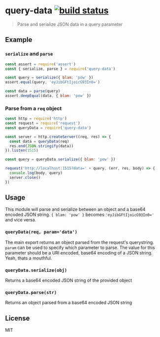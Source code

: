 # query-data [![build status](http://img.shields.io/travis/timhudson/query-data.svg?style=flat)](http://travis-ci.org/timhudson/query-data)

> Parse and serialize JSON data in a query parameter

## Example

### `serialize` and `parse`

``` js
const assert = require('assert')
const { serialize, parse } = require('query-data')

const query = serialize({ blam: 'pow' })
assert.equal(query, 'eyJibGFtIjoicG93In0=')

const data = parse(query)
assert.deepEqual(data, { blam: 'pow' })
```

### Parse from a `req` object

``` js
const http = require('http')
const request = require('request')
const queryData = require('query-data')

const server = http.createServer((req, res) => {
  const data = queryData(req)
  res.end(JSON.stringify(data))
}).listen(1515)

const query = queryData.serialize({ blam: 'pow' })

request('http://localhost:1515?data=' + query, (err, res, body) => {
  console.log(body, query)
  server.close()
})
```

## Usage

This module will parse and serialize between an object and a base64 encoded JSON string.
`{ blam: 'pow' }` becomes `'eyJibGFtIjoicG93In0='` and vice versa.

### `queryData(req, param='data')`

The main export returns an object parsed from the request's querystring. `param` can be used to specify
which parameter to parse. The value for this parameter should be a URI encoded, base64 encoding of a JSON string. Yeah, thats a mouthful.

### `queryData.serialize(obj)`

Returns a base64 encoded JSON string of the provided object

### `queryData.parse(str)`

Returns an object parsed from a base64 encoded JSON string

## License

MIT
